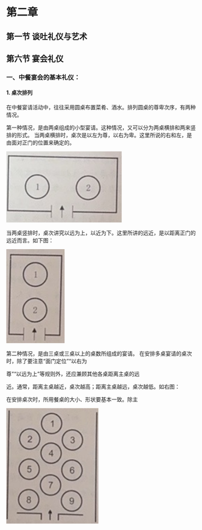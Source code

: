 # 第二章
## 第一节 谈吐礼仪与艺术






## 第六节 宴会礼仪


### 一、中餐宴会的基本礼仪：
#### 1. 桌次排列
在中餐宴请活动中，往往采用圆桌布置菜肴、酒水。排列圆桌的尊卑次序，有两种情况。

第一种情况，是由两桌组成的小型宴请。这种情况，又可以分为两桌横排和两来竖排的形式。
当两桌横排时，桌次是以左为尊，以右为卑。这里所说的右和左，是由面对正门的位置来确定的。

![本地图片](/picture/屏幕截图%202024-05-27%20192452.png)


当两桌竖排时，桌次讲究以远为上，以近为下。这里所讲的远近，是以距离正门的远近而言。如下图：

![本地图片](/picture/屏幕截图%202024-05-27%20192523.png)

第二种情况，是由三桌或三桌以上的桌数所组成的宴请。
在安排多桌宴请的桌次时，除了要注意“面门定位”“以右为


尊”“以远为上”等规则外，还应兼顾其他各桌距离主桌的远

近。通常，距离主桌越近，桌次越高；距离主桌越远，桌次越低。如右图：

在安排桌次时，所用餐桌的大小、形状要基本一致。除主


![本地图片](/picture/屏幕截图%202024-05-27%20192538.png)



